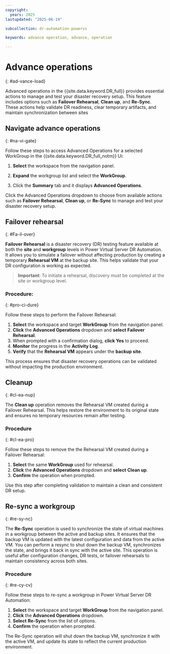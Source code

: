```yaml
---
copyright:
  years: 2025
lastupdated: "2025-06-19"

subcollection: dr-automation-powervs

keywords: advance operation, advance, operation

---
```


# Advance operations
{: #ad-vance-load}

Advanced operations in the {{site.data.keyword.DR_full}} provides essential actions to manage and test your disaster recovery setup. This feature includes options such as **Failover Rehearsal**, **Clean up**, and **Re-Sync**. These actions help validate DR readiness, clear temporary artifacts, and maintain synchronization between sites

## Navigate advance operations
{: #na-vi-gate}

Follow these steps to access Advanced Operations for a selected WorkGroup in the {{site.data.keyword.DR_full_notm}} Ui:

1. **Select** the workspace from the navigation panel.

2. **Expand** the workgroup list and select the **WorkGroup**.

3. Click the **Summary** tab and it displays **Advanced Operations**.

Click the Advanced Operations dropdown to choose from available actions such as **Failover Rehearsal**, **Clean up**, or **Re-Sync** to manage and test your disaster recovery setup.

## Failover rehearsal
{: #Fa-il-over}

**Failover Rehearsal** is a disaster recovery (DR) testing feature available at both the **site** and **workgroup** levels in Power Virtual Server DR Automation. It allows you to simulate a failover without affecting production by creating a temporary **Rehearsal VM** at the backup site. This helps validate that your DR configuration is working as expected.

> **Important**: To initiate a rehearsal, discovery must be completed at the site or workgroup level.

### Procedure: 
{: #pro-ci-dure}

Follow these steps to perform the Failover Rehearsal:

1. **Select** the workspace and target **WorkGroup** from the navigation panel.  
2. **Click** the **Advanced Operations** dropdown and **select** **Failover Rehearsal**.  
3. When prompted with a confirmation dialog, **click Yes** to proceed.  
4. **Monitor** the progress in the **Activity Log**.  
5. **Verify** that the **Rehearsal VM** appears under the **backup site**.  

This process ensures that disaster recovery operations can be validated without impacting the production environment.

## Cleanup
{: #cl-ea-nup}

The **Clean up** operation removes the Rehearsal VM created during a Failover Rehearsal. This helps restore the environment to its original state and ensures no temporary resources remain after testing.

### Procedure
{: #cl-ea-pro}

Follow these steps to remove the the Rehearsal VM created during a Failover Rehearsal:

1. **Select** the same **WorkGroup** used for rehearsal.  
2. **Click** the **Advanced Operations** dropdown and **select** **Clean up**.  
3. **Confirm** the operation when prompted.

Use this step after completing validation to maintain a clean and consistent DR setup.

## Re-sync a workgroup
{: #re-sy-nc}

The **Re-Sync** operation is used to synchronize the state of virtual machines in a workgroup between the active and backup sites. It ensures that the backup VM is updated with the latest configuration and data from the active VM. You can perform a resync to shut down the backup VM, synchronizes the state, and brings it back in sync with the active site. This operation is useful after configuration changes, DR tests, or failover rehearsals to maintain consistency across both sites.

### Procedure
{: #re-cy-cv}

Follow these steps to re-sync a workgroup in Power Virtual Server DR Automation:

1. **Select** the workspace and target **WorkGroup** from the navigation panel.
2. **Click** the **Advanced Operations** dropdown.  
3. **Select** **Re-Sync** from the list of options.  
4. **Confirm** the operation when prompted.

The Re-Sync operation will shut down the backup VM, synchronize it with the active VM, and update its state to reflect the current production environment.

